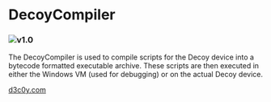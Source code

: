 # DecoyCompiler
### <img src="https://img.shields.io/badge/version-v1.0-red" alt="v1.0">

The DecoyCompiler is used to compile scripts for the Decoy device into a bytecode formatted executable archive.
These scripts are then executed in either the Windows VM (used for debugging) or on the actual Decoy device.

[d3c0y.com]()